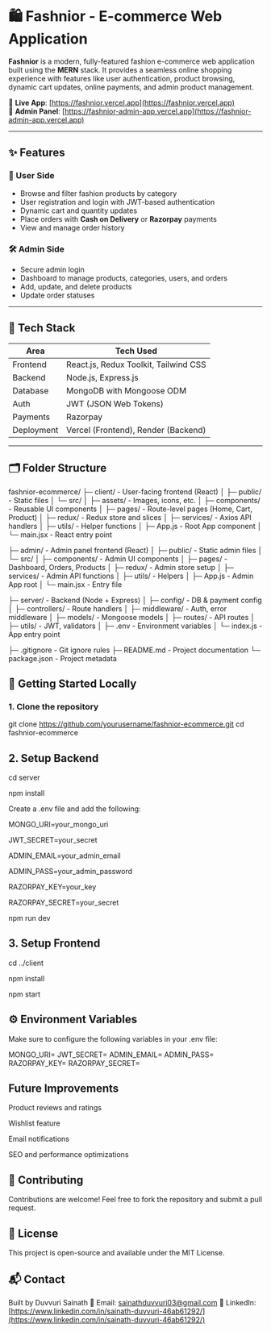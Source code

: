 # 🛍️ Fashnior - E-commerce Web Application

**Fashnior** is a modern, fully-featured fashion e-commerce web application built using the **MERN** stack. It provides a seamless online shopping experience with features like user authentication, product browsing, dynamic cart updates, online payments, and admin product management.

🔗 **Live App**: [https://fashnior.vercel.app](https://fashnior.vercel.app)  
🔐 **Admin Panel**: [https://fashnior-admin-app.vercel.app](https://fashnior-admin-app.vercel.app)

---

## ✨ Features

### 👤 User Side
- Browse and filter fashion products by category
- User registration and login with JWT-based authentication
- Dynamic cart and quantity updates
- Place orders with **Cash on Delivery** or **Razorpay** payments
- View and manage order history

### 🛠️ Admin Side
- Secure admin login
- Dashboard to manage products, categories, users, and orders
- Add, update, and delete products
- Update order statuses

---

## 🧰 Tech Stack

| Area        | Tech Used                             |
|-------------|----------------------------------------|
| Frontend    | React.js, Redux Toolkit, Tailwind CSS |
| Backend     | Node.js, Express.js                   |
| Database    | MongoDB with Mongoose ODM             |
| Auth        | JWT (JSON Web Tokens)                 |
| Payments    | Razorpay                              |
| Deployment  | Vercel (Frontend), Render (Backend)   |

---

## 🗂️ Folder Structure

fashnior-ecommerce/
├─ client/                      - User-facing frontend (React)
│  ├─ public/                   - Static files
│  └─ src/
│     ├─ assets/                - Images, icons, etc.
│     ├─ components/            - Reusable UI components
│     ├─ pages/                 - Route-level pages (Home, Cart, Product)
│     ├─ redux/                 - Redux store and slices
│     ├─ services/              - Axios API handlers
│     ├─ utils/                 - Helper functions
│     ├─ App.js                 - Root App component
│     └─ main.jsx               - React entry point

├─ admin/                       - Admin panel frontend (React)
│  ├─ public/                   - Static admin files
│  └─ src/
│     ├─ components/            - Admin UI components
│     ├─ pages/                 - Dashboard, Orders, Products
│     ├─ redux/                 - Admin store setup
│     ├─ services/              - Admin API functions
│     ├─ utils/                 - Helpers
│     ├─ App.js                 - Admin App root
│     └─ main.jsx               - Entry file

├─ server/                      - Backend (Node + Express)
│  ├─ config/                   - DB & payment config
│  ├─ controllers/              - Route handlers
│  ├─ middleware/               - Auth, error middleware
│  ├─ models/                   - Mongoose models
│  ├─ routes/                   - API routes
│  ├─ utils/                    - JWT, validators
│  ├─ .env                      - Environment variables
│  └─ index.js                  - App entry point

├─ .gitignore                   - Git ignore rules
├─ README.md                    - Project documentation
└─ package.json                 - Project metadata






## 🚀 Getting Started Locally

### 1. Clone the repository


git clone https://github.com/yourusername/fashnior-ecommerce.git
cd fashnior-ecommerce


## 2. Setup Backend

cd server

npm install

Create a .env file and add the following:

MONGO_URI=your_mongo_uri

JWT_SECRET=your_secret

ADMIN_EMAIL=your_admin_email

ADMIN_PASS=your_admin_password

RAZORPAY_KEY=your_key

RAZORPAY_SECRET=your_secret

npm run dev

## 3. Setup Frontend
cd ../client

npm install

npm start

## ⚙️ Environment Variables
Make sure to configure the following variables in your .env file:

MONGO_URI=
JWT_SECRET=
ADMIN_EMAIL=
ADMIN_PASS=
RAZORPAY_KEY=
RAZORPAY_SECRET=

## Future Improvements
Product reviews and ratings

Wishlist feature

Email notifications

SEO and performance optimizations

## 🤝 Contributing
Contributions are welcome! Feel free to fork the repository and submit a pull request.

## 📄 License
This project is open-source and available under the MIT License.

## 📬 Contact
Built by Duvvuri Sainath
📧 Email: sainathduvvuri03@gmail.com
🔗 LinkedIn: [https://www.linkedin.com/in/sainath-duvvuri-46ab61292/](https://www.linkedin.com/in/sainath-duvvuri-46ab61292/)
